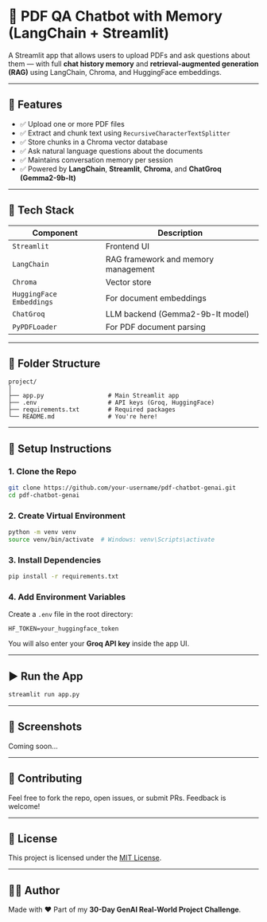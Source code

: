 # 📄 PDF QA Chatbot with Memory (LangChain + Streamlit)

A Streamlit app that allows users to upload PDFs and ask questions about them — with full **chat history memory** and **retrieval-augmented generation (RAG)** using LangChain, Chroma, and HuggingFace embeddings.

---

## 🚀 Features

- ✅ Upload one or more PDF files
- ✅ Extract and chunk text using `RecursiveCharacterTextSplitter`
- ✅ Store chunks in a Chroma vector database
- ✅ Ask natural language questions about the documents
- ✅ Maintains conversation memory per session
- ✅ Powered by **LangChain**, **Streamlit**, **Chroma**, and **ChatGroq (Gemma2-9b-It)**

---

## 🧠 Tech Stack

| Component | Description |
|----------|-------------|
| `Streamlit` | Frontend UI |
| `LangChain` | RAG framework and memory management |
| `Chroma` | Vector store |
| `HuggingFace Embeddings` | For document embeddings |
| `ChatGroq` | LLM backend (Gemma2-9b-It model) |
| `PyPDFLoader` | For PDF document parsing |

---

## 📁 Folder Structure

```
project/
│
├── app.py                  # Main Streamlit app
├── .env                    # API keys (Groq, HuggingFace)
├── requirements.txt        # Required packages
└── README.md               # You're here!
```

---

## 🔧 Setup Instructions

### 1. Clone the Repo

```bash
git clone https://github.com/your-username/pdf-chatbot-genai.git
cd pdf-chatbot-genai
```

### 2. Create Virtual Environment

```bash
python -m venv venv
source venv/bin/activate  # Windows: venv\Scripts\activate
```

### 3. Install Dependencies

```bash
pip install -r requirements.txt
```

### 4. Add Environment Variables

Create a `.env` file in the root directory:

```env
HF_TOKEN=your_huggingface_token
```

You will also enter your **Groq API key** inside the app UI.

---

## ▶️ Run the App

```bash
streamlit run app.py
```

---

## 📸 Screenshots

Coming soon...

---

## 🤝 Contributing

Feel free to fork the repo, open issues, or submit PRs. Feedback is welcome!

---

## 📜 License

This project is licensed under the [MIT License](LICENSE).

---

## 🙋‍♂️ Author

Made with ❤️ 
Part of my **30-Day GenAI Real-World Project Challenge**.
